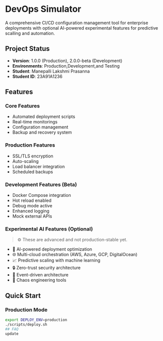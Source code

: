 # DevOps Simulator
A comprehensive CI/CD configuration management tool for enterprise deployments with optional AI-powered experimental features for predictive scalling and automation.

## Project Status
- **Version**: 1.0.0 (Production), 2.0.0-beta (Development)
- **Environments**: Production,Development,and Testing
- **Student**: Manepalli Lakshmi Prasanna
- **Student ID**: 23A91A1236

## Features

### Core Features
- Automated deployment scripts
- Real-time monitorings
- Configuration management
- Backup and recovery system

### Production Features
- SSL/TLS encryption
- Auto-scaling
- Load balancer integration
- Scheduled backups

### Development Features (Beta)
-  Docker Compose integration
-  Hot reload enabled
-  Debug mode active
-  Enhanced logging
-  Mock external APIs
### Experimental AI Features (Optional)
> ⚙ These are advanced and not production-stable yet.
- 🤖 AI-powered deployment optimization
- 🌐 Multi-cloud orchestration (AWS, Azure, GCP, DigitalOcean)
- 📈 Predictive scaling with machine learning
- 🔒 Zero-trust security architecture
- 🌊 Event-driven architecture
- 🎯 Chaos engineering tools

## Quick Start

### Production Mode
```bash
export DEPLOY_ENV=production
./scripts/deploy.sh
## FAQ
update

